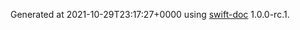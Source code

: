 Generated at 2021-10-29T23:17:27+0000 using [swift-doc](https://github.com/SwiftDocOrg/swift-doc) 1.0.0-rc.1.
